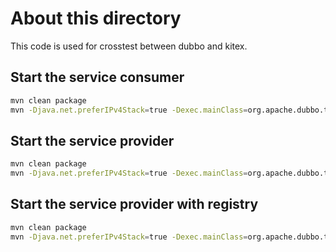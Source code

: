 # About this directory

This code is used for crosstest between dubbo and kitex.

## Start the service consumer

```bash
mvn clean package
mvn -Djava.net.preferIPv4Stack=true -Dexec.mainClass=org.apache.dubbo.tests.client.Application exec:java
```

## Start the service provider

```bash
mvn clean package
mvn -Djava.net.preferIPv4Stack=true -Dexec.mainClass=org.apache.dubbo.tests.provider.Application exec:java
```

## Start the service provider with registry

```bash
mvn clean package
mvn -Djava.net.preferIPv4Stack=true -Dexec.mainClass=org.apache.dubbo.tests.provider.Application -Dexec.args="withRegistry" exec:java
```